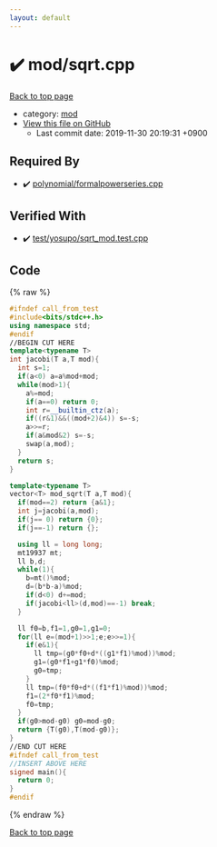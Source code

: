 ```yaml
---
layout: default
---
```


<!-- mathjax config similar to math.stackexchange -->
<script type="text/javascript" async
  src="https://cdnjs.cloudflare.com/ajax/libs/mathjax/2.7.5/MathJax.js?config=TeX-MML-AM_CHTML">
</script>
<script type="text/x-mathjax-config">
  MathJax.Hub.Config({
    TeX: { equationNumbers: { autoNumber: "AMS" }},
    tex2jax: {
      inlineMath: [ ['$','$'] ],
      processEscapes: true
    },
    "HTML-CSS": { matchFontHeight: false },
    displayAlign: "left",
    displayIndent: "2em"
  });
</script>

<script type="text/javascript" src="https://cdnjs.cloudflare.com/ajax/libs/jquery/3.4.1/jquery.min.js"></script>
<script src="https://cdn.jsdelivr.net/npm/jquery-balloon-js@1.1.2/jquery.balloon.min.js" integrity="sha256-ZEYs9VrgAeNuPvs15E39OsyOJaIkXEEt10fzxJ20+2I=" crossorigin="anonymous"></script>
<script type="text/javascript" src="../../assets/js/copy-button.js"></script>
<link rel="stylesheet" href="../../assets/css/copy-button.css" />


# :heavy_check_mark: mod/sqrt.cpp
<a href="../../index.html">Back to top page</a>

* category: <a href="../../index.html#ad148a3ca8bd0ef3b48c52454c493ec5">mod</a>
* <a href="{{ site.github.repository_url }}/blob/master/mod/sqrt.cpp">View this file on GitHub</a>
    - Last commit date: 2019-11-30 20:19:31 +0900




## Required By
* :heavy_check_mark: <a href="../polynomial/formalpowerseries.cpp.html">polynomial/formalpowerseries.cpp</a>


## Verified With
* :heavy_check_mark: <a href="../../verify/test/yosupo/sqrt_mod.test.cpp.html">test/yosupo/sqrt_mod.test.cpp</a>


## Code
{% raw %}
```cpp
#ifndef call_from_test
#include<bits/stdc++.h>
using namespace std;
#endif
//BEGIN CUT HERE
template<typename T>
int jacobi(T a,T mod){
  int s=1;
  if(a<0) a=a%mod+mod;
  while(mod>1){
    a%=mod;
    if(a==0) return 0;
    int r=__builtin_ctz(a);
    if((r&1)&&((mod+2)&4)) s=-s;
    a>>=r;
    if(a&mod&2) s=-s;
    swap(a,mod);
  }
  return s;
}

template<typename T>
vector<T> mod_sqrt(T a,T mod){
  if(mod==2) return {a&1};
  int j=jacobi(a,mod);
  if(j== 0) return {0};
  if(j==-1) return {};

  using ll = long long;
  mt19937 mt;
  ll b,d;
  while(1){
    b=mt()%mod;
    d=(b*b-a)%mod;
    if(d<0) d+=mod;
    if(jacobi<ll>(d,mod)==-1) break;
  }

  ll f0=b,f1=1,g0=1,g1=0;
  for(ll e=(mod+1)>>1;e;e>>=1){
    if(e&1){
      ll tmp=(g0*f0+d*((g1*f1)%mod))%mod;
      g1=(g0*f1+g1*f0)%mod;
      g0=tmp;
    }
    ll tmp=(f0*f0+d*((f1*f1)%mod))%mod;
    f1=(2*f0*f1)%mod;
    f0=tmp;
  }
  if(g0>mod-g0) g0=mod-g0;
  return {T(g0),T(mod-g0)};
}
//END CUT HERE
#ifndef call_from_test
//INSERT ABOVE HERE
signed main(){
  return 0;
}
#endif

```
{% endraw %}

<a href="../../index.html">Back to top page</a>

